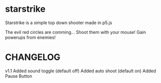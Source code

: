 # starstrike
Starstrike is a simple top down shooter made in p5.js

The evil red circles are comming...
Shoot them with your mouse!
Gain powerups from enemies!

# CHANGELOG

v1.1
Added sound toggle (default off)
Added auto shoot (default on)
Added Pause Button